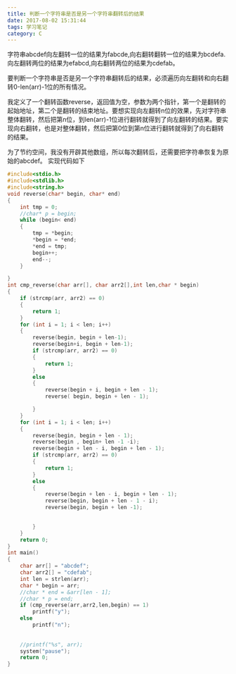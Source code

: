 ```yaml
---
title: 判断一个字符串是否是另一个字符串翻转后的结果
date: 2017-08-02 15:31:44
tags: 学习笔记
category: C 
---
```

字符串abcdef向左翻转一位的结果为fabcde,向右翻转翻转一位的结果为bcdefa.向左翻转两位的结果为efabcd,向右翻转两位的结果为cdefab。
<!--more-->
要判断一个字符串是否是另一个字符串翻转后的结果，必须遍历向左翻转和向右翻转0-len(arr)-1位的所有情况。

我定义了一个翻转函数reverse，返回值为空，参数为两个指针，第一个是翻转的起始地址，第二个是翻转的结束地址。要想实现向左翻转n位的效果，先对字符串整体翻转，然后把第n位，到len(arr)-1位进行翻转就得到了向左翻转的结果。要实现向右翻转，也是对整体翻转，然后把第0位到第n位进行翻转就得到了向右翻转的结果。

为了节约空间，我没有开辟其他数组，所以每次翻转后，还需要把字符串恢复为原始的abcdef。
实现代码如下
```c 
#include<stdio.h>
#include<stdlib.h>
#include<string.h>
void reverse(char* begin, char* end)
{
	int tmp = 0;
	//char* p = begin;
	while (begin< end)
	{
		tmp = *begin;
		*begin = *end;
		*end = tmp;
		begin++;
		end--;
	}

}
int cmp_reverse(char arr[], char arr2[],int len,char * begin)
{
	if (strcmp(arr, arr2) == 0)
	{
		return 1;
	}
	for (int i = 1; i < len; i++)
	{
		reverse(begin, begin + len-1);
		reverse(begin+i, begin + len-1);
		if (strcmp(arr, arr2) == 0)
		{
			return 1;
		}
		else
		{
			reverse(begin + i, begin + len - 1);
			reverse( begin, begin + len - 1);

		}
	}
	for (int i = 1; i < len; i++)
	{
		reverse(begin, begin + len - 1);
		reverse(begin , begin+ len -1 -i);
		reverse(begin + len - i, begin + len - 1);
		if (strcmp(arr, arr2) == 0)
		{
			return 1;
		}
		else
		{
			reverse(begin + len - i, begin + len - 1);
			reverse(begin, begin + len - 1 - i);
			reverse(begin, begin + len -1);
			

		}
	}
	return 0;
}
int main()
{
	char arr[] = "abcdef";
	char arr2[] = "cdefab";
	int len = strlen(arr);
	char * begin = arr;
	//char * end = &arr[len - 1];
	//char * p = end;
	if (cmp_reverse(arr,arr2,len,begin) == 1)
		printf("y");
	else
		printf("n");
		
	
	//printf("%s", arr);
	system("pause");
	return 0;
}
```